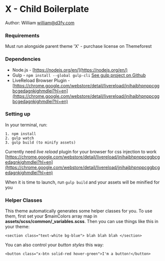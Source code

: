 # X - Child Boilerplate
Author: William <william@d3fy.com>

### Requirements
Must run alongside parent theme 'X' - purchase license on Themeforest

### Dependencies
- Node.js - [https://nodejs.org/en/](https://nodejs.org/en/)
- Gulp - `npm install --global gulp-cli` [See gulp project on Github](https://github.com/gulpjs/gulp/blob/master/docs/getting-started.md)
- LiveReload Browser Plugin - [https://chrome.google.com/webstore/detail/livereload/jnihajbhpnppcggbcgedagnkighmdlei?hl=en](https://chrome.google.com/webstore/detail/livereload/jnihajbhpnppcggbcgedagnkighmdlei?hl=en)


### Setting up

In your terminal, run:

	1. npm install
	2. gulp watch
	3. gulp build (to minify assets)

Currently need *live reload* plugin for your browser for css injection to work [https://chrome.google.com/webstore/detail/livereload/jnihajbhpnppcggbcgedagnkighmdlei?hl=en](https://chrome.google.com/webstore/detail/livereload/jnihajbhpnppcggbcgedagnkighmdlei?hl=en)

When it is time to launch, run `gulp build` and your assets will be minified for you

### Helper Classes
This theme automatically generates some helper classes for you. To use them, first set your $mainColors array map in **assets/scss/common/_variables.scss**. Then you can use things like this in your theme:

`<section class="text-white bg-blue"> blah blah blah </section>`

You can also control your *button styles* this way:

`<button class="x-btn solid-red hover-green">I'm a button!</button>`
